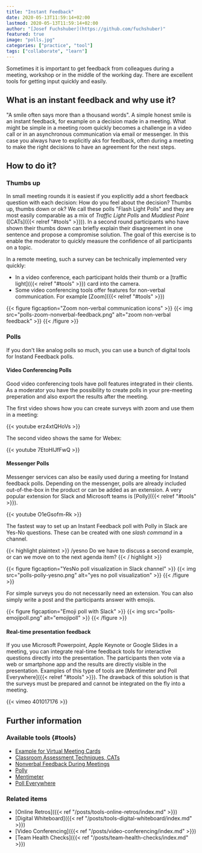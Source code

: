 ```yaml
---
title: "Instant Feedback"
date: 2020-05-13T11:59:14+02:00
lastmod: 2020-05-13T11:59:14+02:00
author: "[Josef Fuchshuber](https://github.com/fuchshuber)"
featured: true
image: "polls.jpg"
categories: ["practice", "tool"]
tags: ["collaborate", "learn"]
---
```


Sometimes it is important to get feedback from colleagues during a meeting, workshop or in the middle of the working day. There are excellent tools for getting input quickly and easily.

<!--more-->

## What is an instant feedback and why use it?

"A smile often says more than a thousand words". A simple honest smile is an instant feedback, for example on a decision made in a meeting. What might be simple in a meeting room quickly becomes a challenge in a video call or in an asynchronous communication via email or messenger. In this case you always have to explicitly aks for feedback, often during a meeting to make the right decisions to have an agreement for the next steps.

## How to do it?

### Thumbs up

In small meeting rounds it is easiest if you explicitly add a short feedback question with each decision: How do you feel about the decision? Thumbs up, thumbs down or ok? We call these polls "Flash Light Polls" and they are most easily comparable as a mix of *Traffic Light Polls* and *Muddiest Point* ([CATs]({{< relref "#tools" >}})). In a second round participants who have shown their thumbs down can briefly explain their disagreement in one sentence and propose a compromise solution. The goal of this exercise is to enable the moderator to quickly measure the confidence of all participants on a topic.

In a remote meeting, such a survey can be technically implemented very quickly:

* In a video conference, each participant holds their thumb or a [traffic light]({{< relref "#tools" >}}) card into the camera.
* Some video conferencing tools offer features for non-verbal communication. For example [Zoom]({{< relref "#tools" >}})

{{< figure figcaption="Zoom non-verbal communication icons" >}}
  {{< img src="polls-zoom-nonverbal-feedback.png" alt="zoom non-verbal feedback" >}}
{{< /figure >}}

### Polls

If you don't like analog polls so much, you can use a bunch of digital tools for Instand Feedback polls.

#### Video Conferencing Polls

Good video conferencing tools have poll features integrated in their clients. As a moderator you have the possibility to create polls in your pre-meeting preperation and also export the results after the meeting.

The first video shows how you can create surveys with zoom and use them in a meeting:

{{< youtube erz4xtQHoVs >}}

The second video shows the same for Webex:

{{< youtube 7EtoHIJfFwQ >}}

#### Messenger Polls

Messenger services can also be easily used during a meeting for Instand feedback polls. Depending on the messenger, polls are already included out-of-the-box in the product or can be added as an extension. A very popular extension for Slack and Microsoft teams is [Polly]({{< relref "#tools" >}}).

{{< youtube O1eGsofm-Rk >}}

The fastest way to set up an Instant Feedback poll with Polly in Slack are Yes-No questions. These can be created with one *slash command* in a channel.

{{< highlight plaintext >}}
/yesno Do we have to discuss a second example, or can we move on to the next agenda item?
{{< / highlight >}}

{{< figure figcaption="YesNo poll visualization in Slack channel" >}}
  {{< img src="polls-polly-yesno.png" alt="yes no poll visualization" >}}
{{< /figure >}}

For simple surveys you do not necessarily need an extension. You can also simply write a post and the participants answer with emojis.

{{< figure figcaption="Emoji poll with Slack" >}}
  {{< img src="polls-emojipoll.png" alt="emojipoll" >}}
{{< /figure >}}

#### Real-time presentation feedback

If you use Microsoft Powerpoint, Apple Keynote or Google Slides in a meeting, you can integrate real-time feedback tools for interactive questions directly into the presentation. The participants then vote via a web or smartphone app and the results are directly visible in the presentation. Examples of this type of tools are [Mentimeter and Poll Everywhere]({{< relref "#tools" >}}). The drawback of this solution is that the surveys must be prepared and cannot be integrated on the fly into a meeting.

{{< vimeo 401017176 >}}

## Further information

### Available tools {#tools}

* [Example for Virtual Meeting Cards](https://www.collaborationsuperpowers.com/supercards/)
* [Classroom Assessment Techniques, CATs](https://en.wikipedia.org/wiki/Classroom_Assessment_Techniques)
* [Nonverbal Feedback During Meetings](https://support.zoom.us/hc/en-us/articles/115001286183)
* [Polly](https://www.polly.ai/)
* [Mentimeter](https://www.mentimeter.com/)
* [Poll Everywhere](https://www.polleverywhere.com/)

### Related items

* [Online Retros]({{< ref "/posts/tools-online-retros/index.md" >}})
* [Digital Whiteboard]({{< ref "/posts/tools-digital-whiteboard/index.md" >}})
* [Video Conferencing]({{< ref "/posts/video-conferencing/index.md" >}})
* [Team Health Checks]({{< ref "/posts/team-health-checks/index.md" >}})
